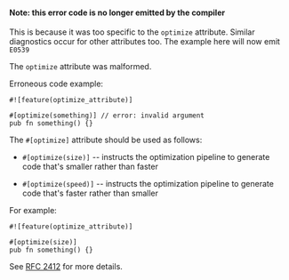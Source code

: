 #### Note: this error code is no longer emitted by the compiler

This is because it was too specific to the `optimize` attribute.
Similar diagnostics occur for other attributes too.
The example here will now emit `E0539`

The `optimize` attribute was malformed.

Erroneous code example:

```compile_fail,E0539
#![feature(optimize_attribute)]

#[optimize(something)] // error: invalid argument
pub fn something() {}
```

The `#[optimize]` attribute should be used as follows:

- `#[optimize(size)]` -- instructs the optimization pipeline to generate code
  that's smaller rather than faster

- `#[optimize(speed)]` -- instructs the optimization pipeline to generate code
  that's faster rather than smaller

For example:

```
#![feature(optimize_attribute)]

#[optimize(size)]
pub fn something() {}
```

See [RFC 2412] for more details.

[RFC 2412]: https://rust-lang.github.io/rfcs/2412-optimize-attr.html
